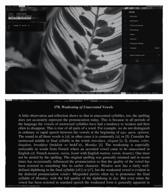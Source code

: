 <p align="center">
  <img src="https://github.com/mehefin/monmouth/blob/master/papers/first_screenshot.png">
</p>

<p align="center">
  <img src="https://github.com/mehefin/monmouth/blob/master/papers/second_screenshot.png">
</p>
